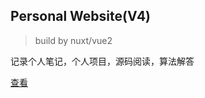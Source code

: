 ## Personal Website(V4)

> build by nuxt/vue2


记录个人笔记，个人项目，源码阅读，算法解答

[查看](https://stonehank.github.io/)
